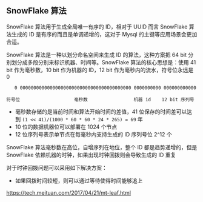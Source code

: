 ## SnowFlake 算法

SnowFlake 算法用于生成全局唯一有序的 ID，相对于 UUID 而言 SnowFlake 算法生成的 ID 是有序的而且是单调递增的，这对于 Mysql 的主键等应用场景会更加合适。

SnowFlake 算法是一种以划分命名空间来生成 ID 的算法，这种方案把 64 bit 分别划分成多段分别来标识机器、时间等。SnowFlake 算法的核心思想是：使用 41 bit 作为毫秒数，10 bit 作为机器的 ID，12 bit 作为毫秒内的流水，符号位永远是 0

```
   0 00000000000000000000000000000000000000000 0000000000 000000000000

符号位                    毫秒数                 机器 id    12 bit 序列号
```
- 毫秒数存储的是当前时间和算法开始时间的差值，41 位保存的时间差可以达到 ```(1 << 41)/(1000 * 60 * 60 * 24 * 265) = 69``` 年
- 10 位的数据机器位可以部署在 1024 个节点
- 12 位序列号表示单节点在每毫秒内支持生成的 ID 序列号位 2^12 个

SnowFlake 算法毫秒数在高位，自增序列在地位，整个 ID 都是趋势递增的，但是 SnowFlake 依赖机器的时钟，如果出现时钟回拨则会导致生成的 ID 重复

对于时钟回拨问题可以采用如下解决方案：

- 如果回拨时间较短，则可以通过等待使得时间能够追上




https://tech.meituan.com/2017/04/21/mt-leaf.html